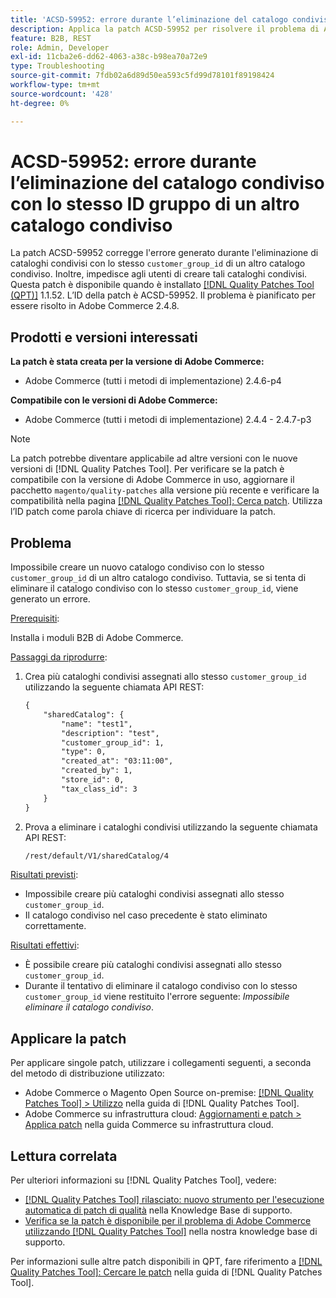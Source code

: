 ```yaml
---
title: 'ACSD-59952: errore durante l’eliminazione del catalogo condiviso con lo stesso ID gruppo di un altro catalogo condiviso'
description: Applica la patch ACSD-59952 per risolvere il problema di Adobe Commerce in cui viene generato un errore durante l’eliminazione di un catalogo condiviso con lo stesso "customer_group_id" di un altro catalogo condiviso.
feature: B2B, REST
role: Admin, Developer
exl-id: 11cba2e6-dd62-4063-a38c-b98ea70a72e9
type: Troubleshooting
source-git-commit: 7fdb02a6d89d50ea593c5fd99d78101f89198424
workflow-type: tm+mt
source-wordcount: '428'
ht-degree: 0%

---
```


# ACSD-59952: errore durante l’eliminazione del catalogo condiviso con lo stesso ID gruppo di un altro catalogo condiviso

La patch ACSD-59952 corregge l&#39;errore generato durante l&#39;eliminazione di cataloghi condivisi con lo stesso `customer_group_id` di un altro catalogo condiviso. Inoltre, impedisce agli utenti di creare tali cataloghi condivisi. Questa patch è disponibile quando è installato [[!DNL Quality Patches Tool (QPT)]](https://experienceleague.adobe.com/en/docs/commerce-operations/tools/quality-patches-tool/quality-patches-tool-to-self-serve-quality-patches) 1.1.52. L’ID della patch è ACSD-59952. Il problema è pianificato per essere risolto in Adobe Commerce 2.4.8.

## Prodotti e versioni interessati

**La patch è stata creata per la versione di Adobe Commerce:**

* Adobe Commerce (tutti i metodi di implementazione) 2.4.6-p4

**Compatibile con le versioni di Adobe Commerce:**

* Adobe Commerce (tutti i metodi di implementazione) 2.4.4 - 2.4.7-p3

>[!NOTE]
>
>La patch potrebbe diventare applicabile ad altre versioni con le nuove versioni di [!DNL Quality Patches Tool]. Per verificare se la patch è compatibile con la versione di Adobe Commerce in uso, aggiornare il pacchetto `magento/quality-patches` alla versione più recente e verificare la compatibilità nella pagina [[!DNL Quality Patches Tool]: Cerca patch](https://experienceleague.adobe.com/tools/commerce-quality-patches/index.html). Utilizza l’ID patch come parola chiave di ricerca per individuare la patch.

## Problema

Impossibile creare un nuovo catalogo condiviso con lo stesso `customer_group_id` di un altro catalogo condiviso. Tuttavia, se si tenta di eliminare il catalogo condiviso con lo stesso `customer_group_id`, viene generato un errore.

<u>Prerequisiti</u>:

Installa i moduli B2B di Adobe Commerce.

<u>Passaggi da riprodurre</u>:

1. Crea più cataloghi condivisi assegnati allo stesso `customer_group_id` utilizzando la seguente chiamata API REST:

   ```REST
   {
       "sharedCatalog": {
           "name": "test1",
           "description": "test",
           "customer_group_id": 1,
           "type": 0,
           "created_at": "03:11:00",
           "created_by": 1,
           "store_id": 0,
           "tax_class_id": 3
       }
   }
   ```

1. Prova a eliminare i cataloghi condivisi utilizzando la seguente chiamata API REST:

   ```REST
   /rest/default/V1/sharedCatalog/4
   ```

<u>Risultati previsti</u>:

* Impossibile creare più cataloghi condivisi assegnati allo stesso `customer_group_id`.
* Il catalogo condiviso nel caso precedente è stato eliminato correttamente.

<u>Risultati effettivi</u>:

* È possibile creare più cataloghi condivisi assegnati allo stesso `customer_group_id`.
* Durante il tentativo di eliminare il catalogo condiviso con lo stesso `customer_group_id` viene restituito l&#39;errore seguente: *Impossibile eliminare il catalogo condiviso*.

## Applicare la patch

Per applicare singole patch, utilizzare i collegamenti seguenti, a seconda del metodo di distribuzione utilizzato:

* Adobe Commerce o Magento Open Source on-premise: [[!DNL Quality Patches Tool] > Utilizzo](/help/tools/quality-patches-tool/usage.md) nella guida di [!DNL Quality Patches Tool].
* Adobe Commerce su infrastruttura cloud: [Aggiornamenti e patch > Applica patch](https://experienceleague.adobe.com/docs/commerce-cloud-service/user-guide/develop/upgrade/apply-patches.html) nella guida Commerce su infrastruttura cloud.

## Lettura correlata

Per ulteriori informazioni su [!DNL Quality Patches Tool], vedere:

* [[!DNL Quality Patches Tool] rilasciato: nuovo strumento per l&#39;esecuzione automatica di patch di qualità](https://experienceleague.adobe.com/en/docs/commerce-operations/tools/quality-patches-tool/quality-patches-tool-to-self-serve-quality-patches) nella Knowledge Base di supporto.
* [Verifica se la patch è disponibile per il problema di Adobe Commerce utilizzando  [!DNL Quality Patches Tool]](/help/tools/quality-patches-tool/patches-available-in-qpt/check-patch-for-magento-issue-with-magento-quality-patches.md) nella nostra knowledge base di supporto.

Per informazioni sulle altre patch disponibili in QPT, fare riferimento a [[!DNL Quality Patches Tool]: Cercare le patch](https://experienceleague.adobe.com/tools/commerce-quality-patches/index.html) nella guida di [!DNL Quality Patches Tool].
